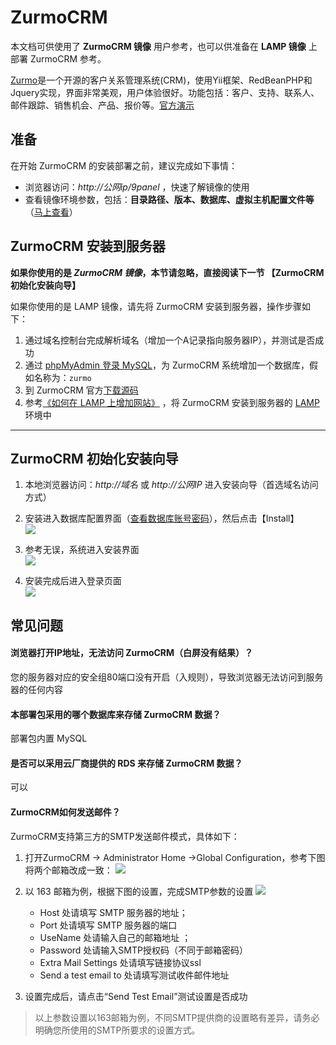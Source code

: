 # ZurmoCRM

本文档可供使用了 **ZurmoCRM 镜像** 用户参考，也可以供准备在 **LAMP 镜像** 上部署 ZurmoCRM 参考。

[Zurmo](https://zurmo.org)是一个开源的客户关系管理系统(CRM)，使用Yii框架、RedBeanPHP和Jquery实现，界面非常美观，用户体验很好。功能包括：客户、支持、联系人、邮件跟踪、销售机会、产品、报价等。[官方演示](http://demo.zurmo.com/)

## 准备

在开始 ZurmoCRM 的安装部署之前，建议完成如下事情：

* 浏览器访问：*http://公网ip/9panel* ，快速了解镜像的使用
* 查看镜像环境参数，包括：**目录路径、版本、数据库、虚拟主机配置文件等** （[马上查看](https://support.websoft9.com/docs/lamp/zh/stack-components.html)）

## ZurmoCRM 安装到服务器

**如果你使用的是 *ZurmoCRM 镜像*，本节请忽略，直接阅读下一节 【ZurmoCRM 初始化安装向导】**

如果你使用的是 LAMP 镜像，请先将 ZurmoCRM 安装到服务器，操作步骤如下：

1. 通过域名控制台完成解析域名（增加一个A记录指向服务器IP），并测试是否成功
2. 通过 [phpMyAdmin 登录 MySQL](https://support.websoft9.com/docs/lamp/zh/admin-mysql.html)，为 ZurmoCRM 系统增加一个数据库，假如名称为：`zurmo`
3. 到 ZurmoCRM 官方[下载源码](https://zurmo.org/download)
4. 参考[《如何在 LAMP 上增加网站》](https://support.websoft9.com/docs/lamp/zh/solution-deployment.html#安装第二个网站) ，将 ZurmoCRM 安装到服务器的 [LAMP](https://support.websoft9.com/docs/lamp/zh/) 环境中

---

## ZurmoCRM 初始化安装向导

1. 本地浏览器访问：*http://域名* 或 *http://公网IP* 进入安装向导（首选域名访问方式）

3. 安装进入数据库配置界面（[查看数据库账号密码](https://support.websoft9.com/docs/lamp/zh/stack-accounts.html)），然后点击【Install】  
   ![](https://libs.websoft9.com/Websoft9/DocsPicture/zh/zurmo/zurmo-intall001-websoft9.png)

2. 参考无误，系统进入安装界面  
   ![](https://libs.websoft9.com/Websoft9/DocsPicture/zh/zurmo/zurmo-intall002-websoft9.png)

3. 安装完成后进入登录页面  
   ![](https://libs.websoft9.com/Websoft9/DocsPicture/zh/zurmo/zurmo-install003-websoft9.png)

## 常见问题

#### 浏览器打开IP地址，无法访问 ZurmoCRM（白屏没有结果）？

您的服务器对应的安全组80端口没有开启（入规则），导致浏览器无法访问到服务器的任何内容

#### 本部署包采用的哪个数据库来存储 ZurmoCRM 数据？

部署包内置 MySQL

#### 是否可以采用云厂商提供的 RDS 来存储 ZurmoCRM 数据？

可以

#### ZurmoCRM如何发送邮件？

ZurmoCRM支持第三方的SMTP发送邮件模式，具体如下：

1. 打开ZurmoCRM -> Administrator Home ->Global Configuration，参考下图将两个邮箱改成一致：
    ![](https://libs.websoft9.com/Websoft9/DocsPicture/zh/zurmo/zurmo-smtp-1-websoft9.png)

3. 以 163 邮箱为例，根据下图的设置，完成SMTP参数的设置
   ![](https://libs.websoft9.com/Websoft9/DocsPicture/zh/zurmo/zurmo-smtp-2-websoft9.png)
	* Host 处请填写 SMTP 服务器的地址；
	* Port 处请填写 SMTP 服务器的端口
	* UseName 处请输入自己的邮箱地址 ；
	* Password 处请输入SMTP授权码（不同于邮箱密码）
	* Extra Mail Settings 处请填写链接协议ssl
	* Send a test email to 处请填写测试收件邮件地址

3. 设置完成后，请点击“Send Test Email”测试设置是否成功

> 以上参数设置以163邮箱为例，不同SMTP提供商的设置略有差异，请务必明确您所使用的SMTP所要求的设置方式。